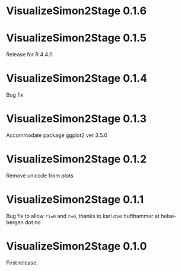 # VisualizeSimon2Stage 0.1.6

# VisualizeSimon2Stage 0.1.5
Release for R 4.4.0
# VisualizeSimon2Stage 0.1.4
Bug fix
# VisualizeSimon2Stage 0.1.3
Accommodate package ggplot2 ver 3.5.0
# VisualizeSimon2Stage 0.1.2
Remove unicode from plots
# VisualizeSimon2Stage 0.1.1
Bug fix to allow `r1=0` and `r=0`, thanks to karl.ove.hufthammer at helse-bergen dot no
# VisualizeSimon2Stage 0.1.0
First release.
